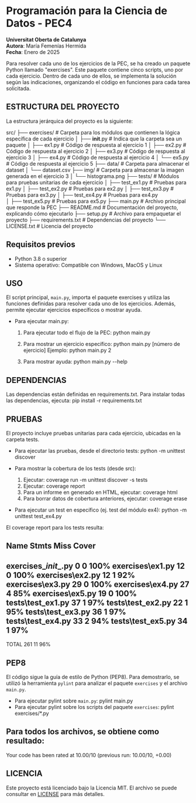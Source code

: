 # Programación para la Ciencia de Datos - PEC4
**Universitat Oberta de Catalunya**  
**Autora**: María Femenías Hermida  
**Fecha**: Enero de 2025  


Para resolver cada uno de los ejercicios de la PEC, se ha creado un paquete Python llamado "exercises".
Este paquete contiene cinco scripts, uno por cada ejercicio.
Dentro de cada uno de ellos, se implementa la solución según las indicaciones, organizando el código en funciones para cada tarea solicitada.


## ESTRUCTURA DEL PROYECTO

La estructura jerárquica del proyecto es la siguiente:

src/
├── exercises/           # Carpeta para los módulos que contienen la lógica específica de cada ejercicio
│   ├── __init__.py      # Indica que la carpeta sea un paquete
│   ├── ex1.py           # Código de respuesta al ejercicio 1
│   ├── ex2.py           # Código de respuesta al ejercicio 2
│   ├── ex3.py           # Código de respuesta al ejercicio 3
│   ├── ex4.py           # Código de respuesta al ejercicio 4
│   └── ex5.py           # Código de respuesta al ejercicio 5
├── data/                # Carpeta para almacenar el dataset
│   └── dataset.csv
├── img/                 # Carpeta para almacenar la imagen generada en el ejercicio 3
│   └── histograma.png
├── tests/               # Módulos para pruebas unitarias de cada ejercicio
│   ├── test_ex1.py      # Pruebas para ex1.py
│   ├── test_ex2.py      # Pruebas para ex2.py
│   ├── test_ex3.py      # Pruebas para ex3.py
│   ├── test_ex4.py      # Pruebas para ex4.py  
│   ├── test_ex5.py      # Pruebas para ex5.py
├── main.py              # Archivo principal que responde la PEC
├── README.md            # Documentación del proyecto, explicando cómo ejecutarlo
├── setup.py             # Archivo para empaquetar el proyecto
├── requirements.txt     # Dependencias del proyecto
└── LICENSE.txt          # Licencia del proyecto


## Requisitos previos
- Python 3.8 o superior
- Sistema operativo: Compatible con Windows, MacOS y Linux


## USO

El script principal, `main.py`, importa el paquete exercises y utiliza las funciones definidas para resolver cada uno de los ejercicios. Además, permite ejecutar ejercicios específicos o mostrar ayuda.

- Para ejecutar main.py:
    1. Para ejecutar todo el flujo de la PEC: python main.py

    2. Para mostrar un ejercicio específico: python main.py [número de ejercicio]
       Ejemplo: python main.py 2

    3. Para mostrar ayuda:
       python main.py --help


## DEPENDENCIAS

Las dependencias están definidas en requirements.txt.
Para instalar todas las dependencias, ejecuta: pip install -r requirements.txt


## PRUEBAS
El proyecto incluye pruebas unitarias para cada ejercicio, ubicadas en la carpeta tests.
- Para ejecutar las pruebas, desde el directorio tests: python -m unittest discover

- Para mostrar la cobertura de los tests (desde src): 
   1. Ejecutar: coverage run -m unittest discover -s tests
   2. Ejecutar: coverage report
   3. Para un informe en generado en HTML, ejecutar: coverage html
   4. Para borrar datos de cobertura anteriores, ejecutar: coverage erase

- Para ejecutar un test en específico (ej. test del módulo ex4): python -m unittest test_ex4.py

El coverage report para los tests resulta:

Name                    Stmts   Miss  Cover
-------------------------------------------
exercises\__init__.py       0      0   100%
exercises\ex1.py           12      0   100%
exercises\ex2.py           12      1    92%
exercises\ex3.py           29      0   100%
exercises\ex4.py           27      4    85%
exercises\ex5.py           19      0   100%
tests\test_ex1.py          37      1    97%
tests\test_ex2.py          22      1    95%
tests\test_ex3.py          36      1    97%
tests\test_ex4.py          33      2    94%
tests\test_ex5.py          34      1    97%
-------------------------------------------
TOTAL                     261     11    96%

## PEP8

El código sigue la guía de estilo de Python (PEP8). Para demostrarlo, se utilizó la herramienta `pylint` para analizar el paquete `exercises` y el archivo `main.py`.

- Para ejecutar pylint sobre `main.py`: pylint main.py
- Para ejecutar pylint sobre los scripts del paquete `exercises`: pylint exercises/*.py

Para todos los archivos, se obtiene como resultado:
--------------------------------------------------------------------
Your code has been rated at 10.00/10 (previous run: 10.00/10, +0.00)

## LICENCIA
Este proyecto está licenciado bajo la Licencia MIT. El archivo se puede consultar en [LICENSE](LICENSE.txt) para más detalles.